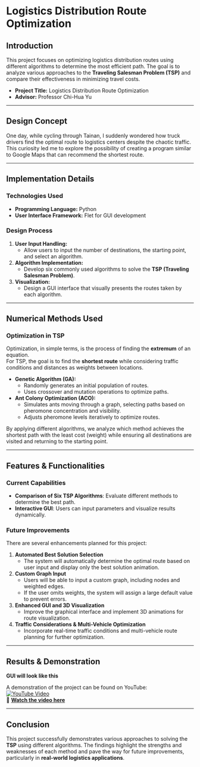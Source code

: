 # Logistics Distribution Route Optimization

## Introduction  
This project focuses on optimizing logistics distribution routes using different algorithms to determine the most efficient path. The goal is to analyze various approaches to the **Traveling Salesman Problem (TSP)** and compare their effectiveness in minimizing travel costs.

- **Project Title:** Logistics Distribution Route Optimization  
- **Advisor:** Professor Chi-Hua Yu  

---

## Design Concept  
One day, while cycling through Tainan, I suddenly wondered how truck drivers find the optimal route to logistics centers despite the chaotic traffic. This curiosity led me to explore the possibility of creating a program similar to Google Maps that can recommend the shortest route.

---

## Implementation Details  
### **Technologies Used**  
- **Programming Language:** Python  
- **User Interface Framework:** Flet for GUI development  

### **Design Process**  
1. **User Input Handling:**  
   - Allow users to input the number of destinations, the starting point, and select an algorithm.  
2. **Algorithm Implementation:**  
   - Develop six commonly used algorithms to solve the **TSP (Traveling Salesman Problem)**.  
3. **Visualization:**  
   - Design a GUI interface that visually presents the routes taken by each algorithm.  

---

## Numerical Methods Used  
### **Optimization in TSP**  
Optimization, in simple terms, is the process of finding the **extremum** of an equation.  
For TSP, the goal is to find the **shortest route** while considering traffic conditions and distances as weights between locations.

- **Genetic Algorithm (GA):**  
  - Randomly generates an initial population of routes.  
  - Uses crossover and mutation operations to optimize paths.  
- **Ant Colony Optimization (ACO):**  
  - Simulates ants moving through a graph, selecting paths based on pheromone concentration and visibility.  
  - Adjusts pheromone levels iteratively to optimize routes.  

By applying different algorithms, we analyze which method achieves the shortest path with the least cost (weight) while ensuring all destinations are visited and returning to the starting point.

---

## Features & Functionalities  
### **Current Capabilities**  
- **Comparison of Six TSP Algorithms**: Evaluate different methods to determine the best path.  
- **Interactive GUI**: Users can input parameters and visualize results dynamically.  

### **Future Improvements**  
There are several enhancements planned for this project:  
1. **Automated Best Solution Selection**  
   - The system will automatically determine the optimal route based on user input and display only the best solution animation.  
2. **Custom Graph Input**  
   - Users will be able to input a custom graph, including nodes and weighted edges.  
   - If the user omits weights, the system will assign a large default value to prevent errors.  
3. **Enhanced GUI and 3D Visualization**  
   - Improve the graphical interface and implement 3D animations for route visualization.  
4. **Traffic Considerations & Multi-Vehicle Optimization**  
   - Incorporate real-time traffic conditions and multi-vehicle route planning for further optimization.  

---

## Results & Demonstration  
**GUI will look like this**

A demonstration of the project can be found on YouTube:  
[![YouTube Video](https://img.youtube.com/vi/xWOcHnAKNi4/0.jpg)](https://youtu.be/xWOcHnAKNi4)  
🔗 **[Watch the video here](https://youtu.be/xWOcHnAKNi4)**  

---

## Conclusion  
This project successfully demonstrates various approaches to solving the **TSP** using different algorithms. The findings highlight the strengths and weaknesses of each method and pave the way for future improvements, particularly in **real-world logistics applications**.

